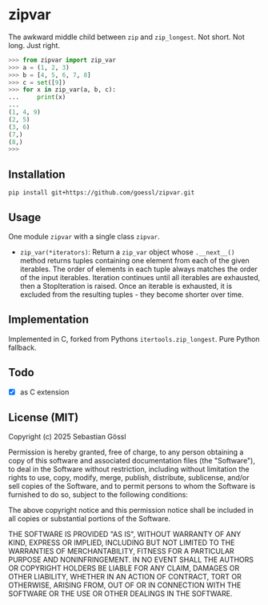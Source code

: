 # zipvar

The awkward middle child between `zip` and `zip_longest`.
Not short. Not long. Just right.
```python
>>> from zipvar import zip_var
>>> a = (1, 2, 3)
>>> b = [4, 5, 6, 7, 8]
>>> c = set([9])
>>> for x in zip_var(a, b, c):
...     print(x)
...
(1, 4, 9)
(2, 5)
(3, 6)
(7,)
(8,)
>>>
```

## Installation

```console
pip install git+https://github.com/goessl/zipvar.git
```

## Usage

One module `zipvar` with a single class `zipvar`.

- `zip_var(*iterators)`: Return a `zip_var` object whose `.__next__()` method
returns tuples containing one element from each of the given iterables. The
order of elements in each tuple always matches the order of the input
iterables. Iteration continues until all iterables are exhausted, then a
StopIteration is raised. Once an iterable is exhausted, it is excluded from
the resulting tuples - they become shorter over time.

## Implementation

Implemented in C, forked from Pythons `itertools.zip_longest`.
Pure Python fallback.

## Todo

 - [x] as C extension

## License (MIT)

Copyright (c) 2025 Sebastian Gössl

Permission is hereby granted, free of charge, to any person obtaining a copy
of this software and associated documentation files (the "Software"), to deal
in the Software without restriction, including without limitation the rights
to use, copy, modify, merge, publish, distribute, sublicense, and/or sell
copies of the Software, and to permit persons to whom the Software is
furnished to do so, subject to the following conditions:

The above copyright notice and this permission notice shall be included in all
copies or substantial portions of the Software.

THE SOFTWARE IS PROVIDED "AS IS", WITHOUT WARRANTY OF ANY KIND, EXPRESS OR
IMPLIED, INCLUDING BUT NOT LIMITED TO THE WARRANTIES OF MERCHANTABILITY,
FITNESS FOR A PARTICULAR PURPOSE AND NONINFRINGEMENT. IN NO EVENT SHALL THE
AUTHORS OR COPYRIGHT HOLDERS BE LIABLE FOR ANY CLAIM, DAMAGES OR OTHER
LIABILITY, WHETHER IN AN ACTION OF CONTRACT, TORT OR OTHERWISE, ARISING FROM,
OUT OF OR IN CONNECTION WITH THE SOFTWARE OR THE USE OR OTHER DEALINGS IN THE
SOFTWARE.
